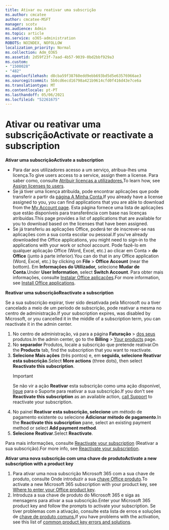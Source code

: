 ```yaml
---
title: Ativar ou reativar uma subscrição
ms.author: cmcatee
author: cmcatee-MSFT
manager: scotv
ms.audience: Admin
ms.topic: article
ms.service: o365-administration
ROBOTS: NOINDEX, NOFOLLOW
localization_priority: Normal
ms.collection: Adm_O365
ms.assetid: 2d59f23f-7aad-4b57-9039-0bd2bbf929a3
ms.custom:
- "1500028"
- "482"
ms.openlocfilehash: d8cba59f38760edd9ebb693bd5d5e63576966ae3
ms.sourcegitcommit: 5b0cd6ecd16798a421b9614cfd0f416d43e7ce6a
ms.translationtype: MT
ms.contentlocale: pt-PT
ms.lasthandoff: 05/06/2021
ms.locfileid: "52261675"
---
```

# <a name="activate-or-reactivate-a-subscription"></a><span data-ttu-id="933aa-102">Ativar ou reativar uma subscrição</span><span class="sxs-lookup"><span data-stu-id="933aa-102">Activate or reactivate a subscription</span></span>

<span data-ttu-id="933aa-103">**Ativar uma subscrição**</span><span class="sxs-lookup"><span data-stu-id="933aa-103">**Activate a subscription**</span></span>

- <span data-ttu-id="933aa-104">Para dar aos utilizadores acesso a um serviço, atribua-lhes uma licença.</span><span class="sxs-lookup"><span data-stu-id="933aa-104">To give users access to a service, assign them a license.</span></span> <span data-ttu-id="933aa-105">Para saber como, consulte [Atribuir licenças a utilizadores.](https://docs.microsoft.com/microsoft-365/admin/manage/assign-licenses-to-users)</span><span class="sxs-lookup"><span data-stu-id="933aa-105">To learn how, see [Assign licenses to users](https://docs.microsoft.com/microsoft-365/admin/manage/assign-licenses-to-users).</span></span>
- <span data-ttu-id="933aa-106">Se já tiver uma licença atribuída, pode encontrar aplicações que pode transferir a partir da [página A Minha Conta.](https://portal.office.com/account/#installs)</span><span class="sxs-lookup"><span data-stu-id="933aa-106">If you already have a license assigned to you, you can find applications that you are able to download from the [My Account page](https://portal.office.com/account/#installs).</span></span> <span data-ttu-id="933aa-107">Esta página fornece uma lista de aplicações que estão disponíveis para transferência com base nas licenças atribuídas.</span><span class="sxs-lookup"><span data-stu-id="933aa-107">This page provides a list of applications that are available for you to download based on the licenses that have been assigned.</span></span>
- <span data-ttu-id="933aa-108">Se já transferiu as aplicações Office, poderá ter de inscrever-se nas aplicações com a sua conta escolar ou pessoal.</span><span class="sxs-lookup"><span data-stu-id="933aa-108">If you've already downloaded the Office applications, you might need to sign-in to the applications with your work or school account.</span></span> <span data-ttu-id="933aa-109">Pode fazê-lo em qualquer aplicação Office (Word, Excel, etc.) ao clicar em Conta  >  **do Office** (junto à parte inferior).</span><span class="sxs-lookup"><span data-stu-id="933aa-109">You can do that in any Office application (Word, Excel, etc.) by clicking on **File** > **Office Account** (near the bottom).</span></span> <span data-ttu-id="933aa-110">Em **Informações do Utilizador,** selecione **Mudar de Conta**.</span><span class="sxs-lookup"><span data-stu-id="933aa-110">Under **User Information**, select **Switch Account**.</span></span> <span data-ttu-id="933aa-111">Para obter mais informações, consulte [Instalar Office aplicações](https://docs.microsoft.com/microsoft-365/admin/setup/install-applications).</span><span class="sxs-lookup"><span data-stu-id="933aa-111">For more information, see [Install Office applications](https://docs.microsoft.com/microsoft-365/admin/setup/install-applications).</span></span>

<span data-ttu-id="933aa-112">**Reativar uma subscrição**</span><span class="sxs-lookup"><span data-stu-id="933aa-112">**Reactivate a subscription**</span></span>

<span data-ttu-id="933aa-113">Se a sua subscrição expirar, tiver sido desativada pela Microsoft ou a tiver cancelado a meio de um período de subscrição, pode reativar a mesma no centro de administração.</span><span class="sxs-lookup"><span data-stu-id="933aa-113">If your subscription expires, was disabled by Microsoft, or you cancelled it in the middle of a subscription term, you can reactivate it in the admin center.</span></span>
  
1. <span data-ttu-id="933aa-114">No centro de administração, vá para a página **Faturação**  >  [dos seus](https://go.microsoft.com/fwlink/p/?linkid=842054) produtos.</span><span class="sxs-lookup"><span data-stu-id="933aa-114">In the admin center, go to the **Billing** > [Your products](https://go.microsoft.com/fwlink/p/?linkid=842054) page.</span></span>
2. <span data-ttu-id="933aa-115">No **separador** Produtos, locale a subscrição que pretende reativar.</span><span class="sxs-lookup"><span data-stu-id="933aa-115">On the **Products** tab, find the subscription that you want to reactivate.</span></span>
3. <span data-ttu-id="933aa-116">**Selecione Mais ações** (três pontos) e, em **seguida, selecione Reativar esta subscrição**.</span><span class="sxs-lookup"><span data-stu-id="933aa-116">Select **More actions** (three dots), then select **Reactivate this subscription**.</span></span>
    > [!IMPORTANT]
    > <span data-ttu-id="933aa-117">Se não vir a ação **Reativar** esta subscrição como uma ação disponível, [ligue](/microsoft-365/admin/contact-support-for-business-products) para o Suporte para reativar a sua subscrição.</span><span class="sxs-lookup"><span data-stu-id="933aa-117">If you don't see **Reactivate this subscription** as an available action, [call Support](/microsoft-365/admin/contact-support-for-business-products) to reactivate your subscription.</span></span>
4. <span data-ttu-id="933aa-118">No painel **Reativar esta subscrição, selecione** um método de pagamento existente ou selecione **Adicionar método de pagamento**.</span><span class="sxs-lookup"><span data-stu-id="933aa-118">In the **Reactivate this subscription** pane, select an existing payment method or select **Add payment method**.</span></span>
5. <span data-ttu-id="933aa-119">**Selecione Reativar**.</span><span class="sxs-lookup"><span data-stu-id="933aa-119">Select **Reactivate**.</span></span>

<span data-ttu-id="933aa-120">Para mais informações, consulte [Reactivate your subscription](https://docs.microsoft.com/microsoft-365/commerce/subscriptions/reactivate-your-subscription) (Reativar a sua subscrição).</span><span class="sxs-lookup"><span data-stu-id="933aa-120">For more info, see [Reactivate your subscription](https://docs.microsoft.com/microsoft-365/commerce/subscriptions/reactivate-your-subscription).</span></span>

<span data-ttu-id="933aa-121">**Ativar uma nova subscrição com uma chave de produto**</span><span class="sxs-lookup"><span data-stu-id="933aa-121">**Activate a new subscription with a product key**</span></span>

1. <span data-ttu-id="933aa-122">Para ativar uma nova subscrição Microsoft 365 com a sua chave de produto, consulte Onde introduzir a sua [chave Office produto](https://support.office.com/article/where-to-enter-your-office-product-key-0a82e5ae-739e-4b92-a6f4-2ec780c185db).</span><span class="sxs-lookup"><span data-stu-id="933aa-122">To activate a new Microsoft 365 subscription with your product key, see [Where to enter your Office product key](https://support.office.com/article/where-to-enter-your-office-product-key-0a82e5ae-739e-4b92-a6f4-2ec780c185db).</span></span>
2. <span data-ttu-id="933aa-123">Introduza a sua chave de produto do Microsoft 365 e siga as mensagens para ativar a sua subscrição.</span><span class="sxs-lookup"><span data-stu-id="933aa-123">Enter your Microsoft 365 product key and follow the prompts to activate your subscription.</span></span> <span data-ttu-id="933aa-124">Se tiver problemas com a ativação, consulte esta lista de erros e soluções de [chave de produto comuns.](https://docs.microsoft.com/microsoft-365/commerce/product-key-errors-and-solutions)</span><span class="sxs-lookup"><span data-stu-id="933aa-124">If you have problems with the activation, see this list of [common product key errors and solutions](https://docs.microsoft.com/microsoft-365/commerce/product-key-errors-and-solutions).</span></span>